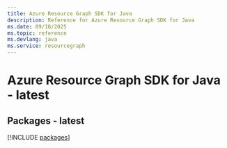 ```yaml
---
title: Azure Resource Graph SDK for Java
description: Reference for Azure Resource Graph SDK for Java
ms.date: 09/18/2025
ms.topic: reference
ms.devlang: java
ms.service: resourcegraph
---
```

# Azure Resource Graph SDK for Java - latest
## Packages - latest
[!INCLUDE [packages](resource-graph-index.md)]